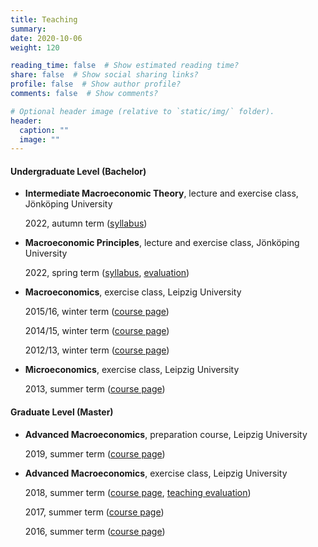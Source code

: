 ```yaml
---
title: Teaching
summary:
date: 2020-10-06
weight: 120

reading_time: false  # Show estimated reading time?
share: false  # Show social sharing links?
profile: false  # Show author profile?
comments: false  # Show comments?

# Optional header image (relative to `static/img/` folder).
header:
  caption: ""
  image: ""
---
```



#### Undergraduate Level (Bachelor)

* **Intermediate Macroeconomic Theory**, lecture and exercise class, Jönköping University

    2022, autumn term ([syllabus](files/syllabus_IMT_2022.pdf))

* **Macroeconomic Principles**, lecture and exercise class, Jönköping University

    2022, spring term ([syllabus](files/syllabus_MP_2022.pdf), [evaluation](files/Evaluation_MP_2022.pdf))

* **Macroeconomics**, exercise class, Leipzig University

    2015/16, winter term ([course page](https://www.wifa.uni-leipzig.de/itvwl/makro/lehre/archiv/ws1112000.html))

    2014/15, winter term ([course page](https://www.wifa.uni-leipzig.de/itvwl/makro/lehre/ws1415/makro-ue.html))

    2012/13, winter term ([course page](https://www.wifa.uni-leipzig.de/itvwl/makro/lehre/archiv/ws111200.html))

* **Microeconomics**, exercise class, Leipzig University

    2013, summer term ([course page](https://www.wifa.uni-leipzig.de/itvwl/mikro/lehre-teaching/bachelor-wiwi/mikrooekonomikmicroeconomics.html))


#### Graduate Level (Master)

* **Advanced Macroeconomics**, preparation course, Leipzig University

    2019, summer term ([course page](https://www.wifa.uni-leipzig.de/itvwl/makro/lehre/archiv/ss-2018.html))

* **Advanced Macroeconomics**, exercise class, Leipzig University

    2018, summer term ([course page](https://www.wifa.uni-leipzig.de/itvwl/makro/lehre/archiv/ss-20180.html), [teaching evaluation](files/Evaluation_AM_2018.pdf))

    2017, summer term ([course page](https://www.wifa.uni-leipzig.de/itvwl/makro/lehre/archiv/ss20171.html))

    2016, summer term ([course page](https://www.wifa.uni-leipzig.de/itvwl/makro/lehre/archiv/ss120000.html))
